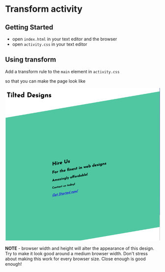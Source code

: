 # Transform activity


## Getting Started

- open `index.html` in your text editor and the browser
- open `activity.css` in your text editor

## Using transform

Add a transform rule to the `main` element in `activity.css`

so that you can make the page look like


![Tilted Designs Final](./assets/tilted-designs.png)

**NOTE** - browser width and height will alter the appearance of this design. Try to make it look good around a medium browser width. Don't stress about making this work for every browser size. Close enough is good enough!
